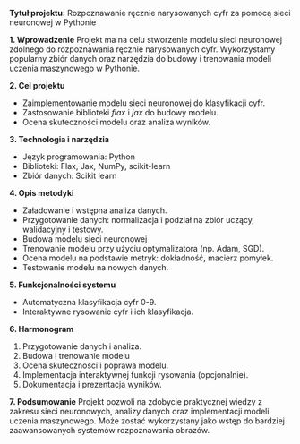 **Tytuł projektu:** Rozpoznawanie ręcznie narysowanych cyfr za pomocą sieci neuronowej w Pythonie

**1. Wprowadzenie**
Projekt ma na celu stworzenie modelu sieci neuronowej zdolnego do rozpoznawania ręcznie narysowanych cyfr. Wykorzystamy popularny zbiór danych oraz narzędzia do budowy i trenowania modeli uczenia maszynowego w Pythonie.

**2. Cel projektu**
- Zaimplementowanie modelu sieci neuronowej do klasyfikacji cyfr.
- Zastosowanie biblioteki *flax* i *jax* do budowy modelu.
- Ocena skuteczności modelu oraz analiza wyników.

**3. Technologia i narzędzia**
- Język programowania: Python
- Biblioteki: Flax, Jax, NumPy, scikit-learn
- Zbiór danych: Scikit learn

**4. Opis metodyki**
- Załadowanie i wstępna analiza danych.
- Przygotowanie danych: normalizacja i podział na zbiór uczący, walidacyjny i testowy.
- Budowa modelu sieci neuronowej
- Trenowanie modelu przy użyciu optymalizatora (np. Adam, SGD).
- Ocena modelu na podstawie metryk: dokładność, macierz pomyłek.
- Testowanie modelu na nowych danych.

**5. Funkcjonalności systemu**
- Automatyczna klasyfikacja cyfr 0-9.
- Interaktywne rysowanie cyfr i ich klasyfikacja.

**6. Harmonogram**
1. Przygotowanie danych i analiza.
2. Budowa i trenowanie modelu 
3. Ocena skuteczności i poprawa modelu.
4. Implementacja interaktywnej funkcji rysowania (opcjonalnie).
5. Dokumentacja i prezentacja wyników.

**7. Podsumowanie**
Projekt pozwoli na zdobycie praktycznej wiedzy z zakresu sieci neuronowych, analizy danych oraz implementacji modeli uczenia maszynowego. Może zostać wykorzystany jako wstęp do bardziej zaawansowanych systemów rozpoznawania obrazów.

